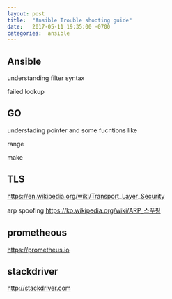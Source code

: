 ```yaml
---
layout: post
title:  "Ansible Trouble shooting guide"
date:   2017-05-11 19:35:00 -0700
categories:  ansible
---
```

## Ansible

understanding filter syntax

failed
lookup


## GO

understading pointer and some fucntions like

range

make

## TLS
https://en.wikipedia.org/wiki/Transport_Layer_Security

arp spoofing
https://ko.wikipedia.org/wiki/ARP_스푸핑


## prometheous

https://prometheus.io


## stackdriver

http://stackdriver.com
